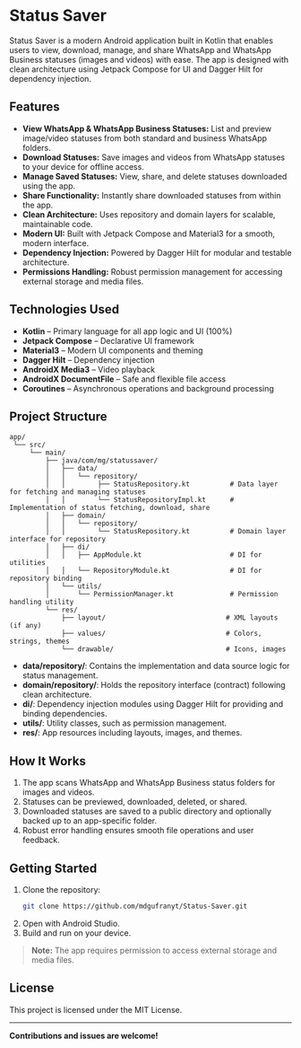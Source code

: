 # Status Saver

Status Saver is a modern Android application built in Kotlin that enables users to view, download, manage, and share WhatsApp and WhatsApp Business statuses (images and videos) with ease. The app is designed with clean architecture using Jetpack Compose for UI and Dagger Hilt for dependency injection.

## Features

- **View WhatsApp & WhatsApp Business Statuses:** List and preview image/video statuses from both standard and business WhatsApp folders.
- **Download Statuses:** Save images and videos from WhatsApp statuses to your device for offline access.
- **Manage Saved Statuses:** View, share, and delete statuses downloaded using the app.
- **Share Functionality:** Instantly share downloaded statuses from within the app.
- **Clean Architecture:** Uses repository and domain layers for scalable, maintainable code.
- **Modern UI:** Built with Jetpack Compose and Material3 for a smooth, modern interface.
- **Dependency Injection:** Powered by Dagger Hilt for modular and testable architecture.
- **Permissions Handling:** Robust permission management for accessing external storage and media files.

## Technologies Used

- **Kotlin** – Primary language for all app logic and UI (100%)
- **Jetpack Compose** – Declarative UI framework
- **Material3** – Modern UI components and theming
- **Dagger Hilt** – Dependency injection
- **AndroidX Media3** – Video playback
- **AndroidX DocumentFile** – Safe and flexible file access
- **Coroutines** – Asynchronous operations and background processing

## Project Structure

```
app/
 └── src/
     └── main/
         ├── java/com/mg/statussaver/
         │   ├── data/
         │   │   └── repository/
         │   │        ├── StatusRepository.kt          # Data layer for fetching and managing statuses
         │   │        └── StatusRepositoryImpl.kt      # Implementation of status fetching, download, share
         │   ├── domain/
         │   │   └── repository/
         │   │        └── StatusRepository.kt          # Domain layer interface for repository
         │   ├── di/
         │   │   ├── AppModule.kt                      # DI for utilities
         │   │   └── RepositoryModule.kt               # DI for repository binding
         │   └── utils/
         │       └── PermissionManager.kt              # Permission handling utility
         └── res/
             ├── layout/                              # XML layouts (if any)
             ├── values/                              # Colors, strings, themes
             └── drawable/                            # Icons, images
```

- **data/repository/**: Contains the implementation and data source logic for status management.
- **domain/repository/**: Holds the repository interface (contract) following clean architecture.
- **di/**: Dependency injection modules using Dagger Hilt for providing and binding dependencies.
- **utils/**: Utility classes, such as permission management.
- **res/**: App resources including layouts, images, and themes.

## How It Works

1. The app scans WhatsApp and WhatsApp Business status folders for images and videos.
2. Statuses can be previewed, downloaded, deleted, or shared.
3. Downloaded statuses are saved to a public directory and optionally backed up to an app-specific folder.
4. Robust error handling ensures smooth file operations and user feedback.

## Getting Started

1. Clone the repository:
   ```bash
   git clone https://github.com/mdgufranyt/Status-Saver.git
   ```
2. Open with Android Studio.
3. Build and run on your device.

> **Note:** The app requires permission to access external storage and media files.

## License

This project is licensed under the MIT License.

---

**Contributions and issues are welcome!**
